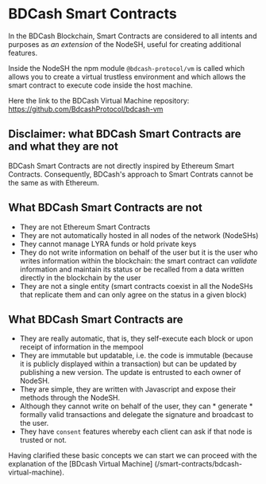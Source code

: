 # BDCash Smart Contracts

In the BDCash Blockchain, Smart Contracts are considered to all intents and purposes as *an extension* of the NodeSH, useful for creating additional features.

Inside the NodeSH the npm module `@bdcash-protocol/vm` is called which allows you to create a virtual trustless environment and which allows the smart contract to execute code inside the host machine.

Here the link to the BDCash Virtual Machine repository: https://github.com/BdcashProtocol/bdcash-vm

## Disclaimer: what BDCash Smart Contracts are and what they are not
BDCash Smart Contracts are not directly inspired by Ethereum Smart Contracts. Consequently, BDCash's approach to Smart Contrats cannot be the same as with Ethereum.

## What BDCash Smart Contracts are not
- They are not Ethereum Smart Contracts
- They are not automatically hosted in all nodes of the network (NodeSHs)
- They cannot manage LYRA funds or hold private keys
- They do not write information on behalf of the user but it is the user who writes information within the blockchain: the smart contract can *validate* information and maintain its status or be recalled from a data written directly in the blockchain by the user
- They are not a single entity (smart contracts coexist in all the NodeSHs that replicate them and can only agree on the status in a given block)

## What BDCash Smart Contracts are
- They are really automatic, that is, they self-execute each block or upon receipt of information in the mempool
- They are immutable but updatable, i.e. the code is immutable (because it is publicly displayed within a transaction) but can be updated by publishing a new version. The update is entrusted to each owner of NodeSH.
- They are simple, they are written with Javascript and expose their methods through the NodeSH.
- Although they cannot write on behalf of the user, they can * generate * formally valid transactions and delegate the signature and broadcast to the user.
- They have `consent` features whereby each client can ask if that node is trusted or not.

Having clarified these basic concepts we can start we can proceed with the explanation of the [BDcash Virtual Machine] (/smart-contracts/bdcash-virtual-machine).